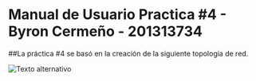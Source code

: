 # Manual de Usuario Practica #4  - Byron Cermeño - 201313734


##La práctica #4 se basó en la creación de la siguiente topología de red.


![Texto alternativo](/ruta/a/la/imagen.jpg)
